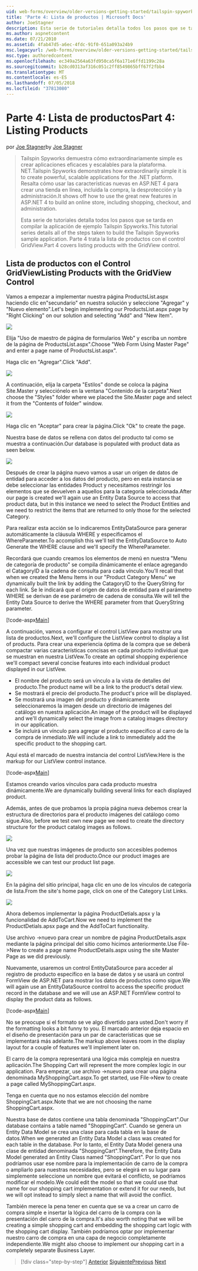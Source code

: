 ```yaml
---
uid: web-forms/overview/older-versions-getting-started/tailspin-spyworks/tailspin-spyworks-part-4
title: 'Parte 4: Lista de productos | Microsoft Docs'
author: JoeStagner
description: Esta serie de tutoriales detalla todos los pasos que se tarda en compilar la aplicación de ejemplo Tailspin Spyworks. Parte 4 cubre la lista de productos con el contr GridView...
ms.author: aspnetcontent
ms.date: 07/21/2010
ms.assetid: 4fab47d5-a6ec-4fdc-91f0-651a093a24b9
msc.legacyurl: /web-forms/overview/older-versions-getting-started/tailspin-spyworks/tailspin-spyworks-part-4
msc.type: authoredcontent
ms.openlocfilehash: ec349a2564a63fd950ca5f6a171e6ffd1199c28a
ms.sourcegitcommit: b28cd0313af316c051c2ff8549865bff67f2fbb4
ms.translationtype: MT
ms.contentlocale: es-ES
ms.lasthandoff: 07/05/2018
ms.locfileid: "37813080"
---
```

<a name="part-4-listing-products"></a><span data-ttu-id="b4298-104">Parte 4: Lista de productos</span><span class="sxs-lookup"><span data-stu-id="b4298-104">Part 4: Listing Products</span></span>
====================
<span data-ttu-id="b4298-105">por [Joe Stagner](https://github.com/JoeStagner)</span><span class="sxs-lookup"><span data-stu-id="b4298-105">by [Joe Stagner](https://github.com/JoeStagner)</span></span>

> <span data-ttu-id="b4298-106">Tailspin Spyworks demuestra cómo extraordinariamente simple es crear aplicaciones eficaces y escalables para la plataforma. NET.</span><span class="sxs-lookup"><span data-stu-id="b4298-106">Tailspin Spyworks demonstrates how extraordinarily simple it is to create powerful, scalable applications for the .NET platform.</span></span> <span data-ttu-id="b4298-107">Resalta cómo usar las características nuevas en ASP.NET 4 para crear una tienda en línea, incluida la compra, la desprotección y la administración.</span><span class="sxs-lookup"><span data-stu-id="b4298-107">It shows off how to use the great new features in ASP.NET 4 to build an online store, including shopping, checkout, and administration.</span></span>
> 
> <span data-ttu-id="b4298-108">Esta serie de tutoriales detalla todos los pasos que se tarda en compilar la aplicación de ejemplo Tailspin Spyworks.</span><span class="sxs-lookup"><span data-stu-id="b4298-108">This tutorial series details all of the steps taken to build the Tailspin Spyworks sample application.</span></span> <span data-ttu-id="b4298-109">Parte 4 trata la lista de productos con el control GridView.</span><span class="sxs-lookup"><span data-stu-id="b4298-109">Part 4 covers listing products with the GridView control.</span></span>


## <a id="_Toc260221670"></a>  <span data-ttu-id="b4298-110">Lista de productos con el Control GridView</span><span class="sxs-lookup"><span data-stu-id="b4298-110">Listing Products with the GridView Control</span></span>

<span data-ttu-id="b4298-111">Vamos a empezar a implementar nuestra página ProductsList.aspx haciendo clic en"secundario" en nuestra solución y seleccione "Agregar" y "Nuevo elemento".</span><span class="sxs-lookup"><span data-stu-id="b4298-111">Let's begin implementing our ProductsList.aspx page by "Right Clicking" on our solution and selecting "Add" and "New Item".</span></span>

![](tailspin-spyworks-part-4/_static/image1.jpg)

<span data-ttu-id="b4298-112">Elija "Uso de maestro de página de formularios Web" y escriba un nombre de la página de ProductsList.aspx".</span><span class="sxs-lookup"><span data-stu-id="b4298-112">Choose "Web Form Using Master Page" and enter a page name of ProductsList.aspx".</span></span>

<span data-ttu-id="b4298-113">Haga clic en "Agregar".</span><span class="sxs-lookup"><span data-stu-id="b4298-113">Click "Add".</span></span>

![](tailspin-spyworks-part-4/_static/image2.jpg)

<span data-ttu-id="b4298-114">A continuación, elija la carpeta "Estilos" donde se coloca la página Site.Master y selecciónelo en la ventana "Contenido de la carpeta".</span><span class="sxs-lookup"><span data-stu-id="b4298-114">Next choose the "Styles" folder where we placed the Site.Master page and select it from the "Contents of folder" window.</span></span>

![](tailspin-spyworks-part-4/_static/image3.jpg)

<span data-ttu-id="b4298-115">Haga clic en "Aceptar" para crear la página.</span><span class="sxs-lookup"><span data-stu-id="b4298-115">Click "Ok" to create the page.</span></span>

<span data-ttu-id="b4298-116">Nuestra base de datos se rellena con datos del producto tal como se muestra a continuación.</span><span class="sxs-lookup"><span data-stu-id="b4298-116">Our database is populated with product data as seen below.</span></span>

![](tailspin-spyworks-part-4/_static/image4.jpg)

<span data-ttu-id="b4298-117">Después de crear la página nuevo vamos a usar un origen de datos de entidad para acceder a los datos del producto, pero en esta instancia se debe seleccionar las entidades Product y necesitamos restringir los elementos que se devuelven a aquellos para la categoría seleccionada.</span><span class="sxs-lookup"><span data-stu-id="b4298-117">After our page is created we'll again use an Entity Data Source to access that product data, but in this instance we need to select the Product Entities and we need to restrict the items that are returned to only those for the selected Category.</span></span>

<span data-ttu-id="b4298-118">Para realizar esta acción se lo indicaremos EntityDataSource para generar automáticamente la cláusula WHERE y especificamos el WhereParameter.</span><span class="sxs-lookup"><span data-stu-id="b4298-118">To accomplish this we'll tell the EntityDataSource to Auto Generate the WHERE clause and we'll specify the WhereParameter.</span></span>

<span data-ttu-id="b4298-119">Recordará que cuando creamos los elementos de menú en nuestra "Menu de categoría de producto" se compila dinámicamente el enlace agregando el CatagoryID a la cadena de consulta para cada vínculo.</span><span class="sxs-lookup"><span data-stu-id="b4298-119">You'll recall that when we created the Menu Items in our "Product Category Menu" we dynamically built the link by adding the CatagoryID to the QueryString for each link.</span></span> <span data-ttu-id="b4298-120">Se le indicará que el origen de datos de entidad para el parámetro WHERE se derivan de ese parámetro de cadena de consulta.</span><span class="sxs-lookup"><span data-stu-id="b4298-120">We will tell the Entity Data Source to derive the WHERE parameter from that QueryString parameter.</span></span>

[!code-aspx[Main](tailspin-spyworks-part-4/samples/sample1.aspx)]

<span data-ttu-id="b4298-121">A continuación, vamos a configurar el control ListView para mostrar una lista de productos.</span><span class="sxs-lookup"><span data-stu-id="b4298-121">Next, we'll configure the ListView control to display a list of products.</span></span> <span data-ttu-id="b4298-122">Para crear una experiencia óptima de la compra que se deberá compactar varias características concisas en cada producto individual que se muestran en nuestra ListVew.</span><span class="sxs-lookup"><span data-stu-id="b4298-122">To create an optimal shopping experience we'll compact several concise features into each individual product displayed in our ListVew.</span></span>

- <span data-ttu-id="b4298-123">El nombre del producto será un vínculo a la vista de detalles del producto.</span><span class="sxs-lookup"><span data-stu-id="b4298-123">The product name will be a link to the product's detail view.</span></span>
- <span data-ttu-id="b4298-124">Se mostrará el precio del producto.</span><span class="sxs-lookup"><span data-stu-id="b4298-124">The product's price will be displayed.</span></span>
- <span data-ttu-id="b4298-125">Se mostrará una imagen del producto y dinámicamente seleccionaremos la imagen desde un directorio de imágenes del catálogo en nuestra aplicación.</span><span class="sxs-lookup"><span data-stu-id="b4298-125">An image of the product will be displayed and we'll dynamically select the image from a catalog images directory in our application.</span></span>
- <span data-ttu-id="b4298-126">Se incluirá un vínculo para agregar el producto específico al carro de la compra de inmediato.</span><span class="sxs-lookup"><span data-stu-id="b4298-126">We will include a link to immediately add the specific product to the shopping cart.</span></span>

<span data-ttu-id="b4298-127">Aquí está el marcado de nuestra instancia del control ListView.</span><span class="sxs-lookup"><span data-stu-id="b4298-127">Here is the markup for our ListView control instance.</span></span>

[!code-aspx[Main](tailspin-spyworks-part-4/samples/sample2.aspx)]

<span data-ttu-id="b4298-128">Estamos creando varios vínculos para cada producto muestra dinámicamente.</span><span class="sxs-lookup"><span data-stu-id="b4298-128">We are dynamically building several links for each displayed product.</span></span>

<span data-ttu-id="b4298-129">Además, antes de que probamos la propia página nueva debemos crear la estructura de directorios para el producto imágenes del catálogo como sigue.</span><span class="sxs-lookup"><span data-stu-id="b4298-129">Also, before we test own new page we need to create the directory structure for the product catalog images as follows.</span></span>

![](tailspin-spyworks-part-4/_static/image1.png)

<span data-ttu-id="b4298-130">Una vez que nuestras imágenes de producto son accesibles podemos probar la página de lista del producto.</span><span class="sxs-lookup"><span data-stu-id="b4298-130">Once our product images are accessible we can test our product list page.</span></span>

![](tailspin-spyworks-part-4/_static/image5.jpg)

<span data-ttu-id="b4298-131">En la página del sitio principal, haga clic en uno de los vínculos de categoría de lista.</span><span class="sxs-lookup"><span data-stu-id="b4298-131">From the site's home page, click on one of the Category List Links.</span></span>

![](tailspin-spyworks-part-4/_static/image6.jpg)

<span data-ttu-id="b4298-132">Ahora debemos implementar la página ProductDetials.apsx y la funcionalidad de AddToCart.</span><span class="sxs-lookup"><span data-stu-id="b4298-132">Now we need to implement the ProductDetials.apsx page and the AddToCart functionality.</span></span>

<span data-ttu-id="b4298-133">Use archivo -&gt;nuevo para crear un nombre de página ProductDetails.aspx mediante la página principal del sitio como hicimos anteriormente.</span><span class="sxs-lookup"><span data-stu-id="b4298-133">Use File-&gt;New to create a page name ProductDetails.aspx using the site Master Page as we did previously.</span></span>

<span data-ttu-id="b4298-134">Nuevamente, usaremos un control EntityDataSource para acceder al registro de producto específico en la base de datos y se usará un control FormView de ASP.NET para mostrar los datos de productos como sigue.</span><span class="sxs-lookup"><span data-stu-id="b4298-134">We will again use an EntityDataSource control to access the specific product record in the database and we will use an ASP.NET FormView control to display the product data as follows.</span></span>

[!code-aspx[Main](tailspin-spyworks-part-4/samples/sample3.aspx)]

<span data-ttu-id="b4298-135">No se preocupe si el formato se ve algo divertido para usted.</span><span class="sxs-lookup"><span data-stu-id="b4298-135">Don't worry if the formatting looks a bit funny to you.</span></span> <span data-ttu-id="b4298-136">El marcado anterior deja espacio en el diseño de presentación para un par de características que se implementará más adelante.</span><span class="sxs-lookup"><span data-stu-id="b4298-136">The markup above leaves room in the display layout for a couple of features we'll implement later on.</span></span>

<span data-ttu-id="b4298-137">El carro de la compra representará una lógica más compleja en nuestra aplicación.</span><span class="sxs-lookup"><span data-stu-id="b4298-137">The Shopping Cart will represent the more complex logic in our application.</span></span> <span data-ttu-id="b4298-138">Para empezar, use archivo -&gt;nuevo para crear una página denominada MyShoppingCart.aspx.</span><span class="sxs-lookup"><span data-stu-id="b4298-138">To get started, use File-&gt;New to create a page called MyShoppingCart.aspx.</span></span>

<span data-ttu-id="b4298-139">Tenga en cuenta que no nos estamos elección del nombre ShoppingCart.aspx.</span><span class="sxs-lookup"><span data-stu-id="b4298-139">Note that we are not choosing the name ShoppingCart.aspx.</span></span>

<span data-ttu-id="b4298-140">Nuestra base de datos contiene una tabla denominada "ShoppingCart".</span><span class="sxs-lookup"><span data-stu-id="b4298-140">Our database contains a table named "ShoppingCart".</span></span> <span data-ttu-id="b4298-141">Cuando se genera un Entity Data Model se crea una clase para cada tabla en la base de datos.</span><span class="sxs-lookup"><span data-stu-id="b4298-141">When we generated an Entity Data Model a class was created for each table in the database.</span></span> <span data-ttu-id="b4298-142">Por lo tanto, el Entity Data Model genera una clase de entidad denominada "ShoppingCart".</span><span class="sxs-lookup"><span data-stu-id="b4298-142">Therefore, the Entity Data Model generated an Entity Class named "ShoppingCart".</span></span> <span data-ttu-id="b4298-143">Por lo que nos podríamos usar ese nombre para la implementación de carro de la compra o ampliarlo para nuestras necesidades, pero se elegirá en su lugar para simplemente seleccione un nombre que evitará el conflicto, se podríamos modificar el modelo.</span><span class="sxs-lookup"><span data-stu-id="b4298-143">We could edit the model so that we could use that name for our shopping cart implementation or extend it for our needs, but we will opt instead to simply slect a name that will avoid the conflict.</span></span>

<span data-ttu-id="b4298-144">También merece la pena tener en cuenta que se va a crear un carro de compra simple e insertar la lógica del carro de la compra con la presentación del carro de la compra.</span><span class="sxs-lookup"><span data-stu-id="b4298-144">It's also worth noting that we will be creating a simple shopping cart and embedding the shopping cart logic with the shopping cart display.</span></span> <span data-ttu-id="b4298-145">También podríamos optar por implementar nuestro carro de compra en una capa de negocio completamente independiente.</span><span class="sxs-lookup"><span data-stu-id="b4298-145">We might also choose to implement our shopping cart in a completely separate Business Layer.</span></span>

> [!div class="step-by-step"]
> <span data-ttu-id="b4298-146">[Anterior](tailspin-spyworks-part-3.md)
> [Siguiente](tailspin-spyworks-part-5.md)</span><span class="sxs-lookup"><span data-stu-id="b4298-146">[Previous](tailspin-spyworks-part-3.md)
[Next](tailspin-spyworks-part-5.md)</span></span>
